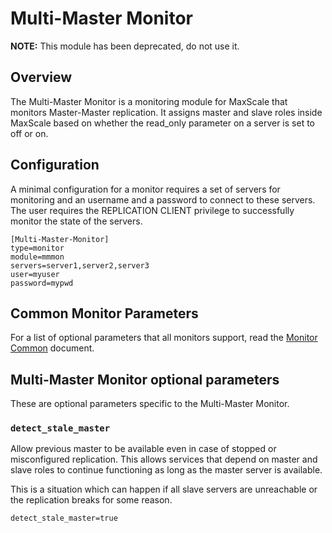 # Multi-Master Monitor

**NOTE:** This module has been deprecated, do not use it.

## Overview

The Multi-Master Monitor is a monitoring module for MaxScale that monitors Master-Master replication.
It assigns master and slave roles inside MaxScale based on whether the read_only parameter on a server
is set to off or on.

## Configuration

A minimal configuration for a monitor requires a set of servers for monitoring and an username
and a password to connect to these servers. The user requires the REPLICATION CLIENT privilege
to successfully monitor the state of the servers.

```
[Multi-Master-Monitor]
type=monitor
module=mmmon
servers=server1,server2,server3
user=myuser
password=mypwd

```

## Common Monitor Parameters

For a list of optional parameters that all monitors support, read
the [Monitor Common](Monitor-Common.md) document.

## Multi-Master Monitor optional parameters

These are optional parameters specific to the Multi-Master Monitor.

### `detect_stale_master`

Allow previous master to be available even in case of stopped or misconfigured replication.
This allows services that depend on master and slave roles to continue functioning as long as
the master server is available.

This is a situation which can happen if all slave servers are unreachable or the
replication breaks for some reason.

```
detect_stale_master=true
```
